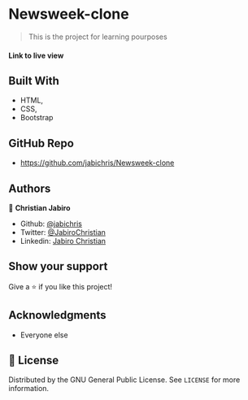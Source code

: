 # Newsweek-clone


> This is the  project for learning pourposes


#### Link to live view

## Built With

- HTML,
- CSS,
- Bootstrap

## GitHub Repo

- https://github.com/jabichris/Newsweek-clone


## Authors

👤 **Christian Jabiro**

- Github: [@jabichris](https://github.com/jabichris)
- Twitter: [@JabiroChristian](https://twitter.com/JabiroChristian)
- Linkedin: [Jabiro Christian](https://www.linkedin.com/in/jabiro-christian-b01054115/)


## Show your support

Give a ⭐️ if you like this project!

## Acknowledgments

- Everyone else

## 📝 License

Distributed by the GNU General Public License. See `LICENSE` for more information.
